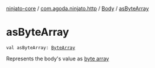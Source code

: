 [ninjato-core](../../index.md) / [com.agoda.ninjato.http](../index.md) / [Body](index.md) / [asByteArray](./as-byte-array.md)

# asByteArray

`val asByteArray: `[`ByteArray`](https://kotlinlang.org/api/latest/jvm/stdlib/kotlin/-byte-array/index.html)

Represents the body's value as [byte array](https://kotlinlang.org/api/latest/jvm/stdlib/kotlin/-byte-array/index.html)

